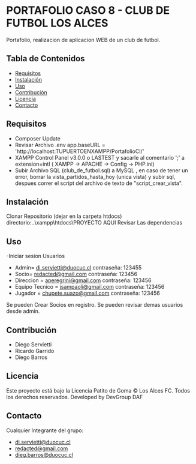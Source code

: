

# PORTAFOLIO CASO 8 - CLUB DE FUTBOL LOS ALCES

Portafolio, realizacion de aplicacion WEB de un club de futbol.

## Tabla de Contenidos

- [Requisitos](#requisitos)
- [Instalación](#instalación)
- [Uso](#uso)
- [Contribución](#contribución)
- [Licencia](#licencia)
- [Contacto](#contacto)

## Requisitos

- Composer Update 
- Revisar Archivo .env app.baseURL = 'http://localhost:TUPUERTOENXAMPP/PortafolioCI/'
- XAMPP Control Panel v3.0.0 o LASTEST y sacarle al comentario ';' a extension=intl ( XAMPP -> APACHE -> Config -> PHP.ini)
- Subir Archivo SQL (club_de_futbol.sql) a MySQL , en caso de tener un error, borrar la vista_partidos_hasta_hoy (unica vista) y subir sql, despues correr el script del archivo de texto de "script_crear_vista".

## Instalación

Clonar Repositorio (dejar en la carpeta htdocs)   directorio:..\xampp\htdocs\PROYECTO AQUI
Revisar Las dependencias


## Uso

-Iniciar sesion
Usuarios 
- Admin= di.servietti@duocuc.cl contraseña: 123455
- Socio= redacted@gmail.com contraseña: 123456
- Direccion = aperegrini@gmail.com contraseña: 123456
- Equipo Tecnico = jsampaoli@gmail.com contraseña: 123456
- Jugador = chupete.suazo@gmail.com contraseña: 123456

Se pueden Crear Socios en registro.
Se pueden revisar demas usuarios desde admin.

## Contribución

- Diego Servietti
- Ricardo Garrido
- Diego Barros

## Licencia

Este proyecto está bajo la Licencia Patito de Goma
© Los Alces FC. Todos los derechos reservados.
Developed by DevGroup DAF

## Contacto

Cualquier Integrante del grupo:
- di.servietti@duocuc.cl
- redacted@gmail.com
- dieg.barros@duocuc.cl

